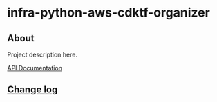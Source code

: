 # infra-python-aws-cdktf-organizer

## About

Project description here.

[API Documentation](docs/source/api.md)

## [Change log](CHANGELOG.md)
